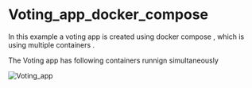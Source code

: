 # Voting_app_docker_compose
In this example a voting app is created  using docker compose , which is using multiple containers .

The Voting app has following containers runnign simultaneously

![Voting_app](https://github.com/saurabh-itg/Voting_app_docker_compose/assets/38989000/3fbf6851-e130-4ece-a152-be76730b1222)
